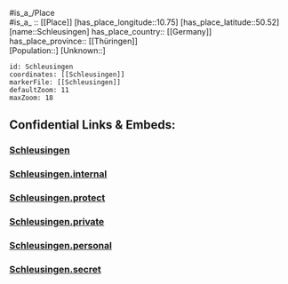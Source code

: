 ﻿---
location: [50.52,10.75] 
mapzoom: [7,12] 
mapmarker: city 
type: City
tags:
- geo/City


SpocWebEntityId: 34035
isDeleted: false
confidential: public

---
#is_a_/Place  
#is_a_ :: [[Place]] 
[has_place_longitude::10.75] 
[has_place_latitude::50.52] 
[name::Schleusingen] 
has_place_country:: [[Germany]]  
has_place_province:: [[Thüringen]]  
[Population::] 
[Unknown::] 


```leaflet
id: Schleusingen
coordinates: [[Schleusingen]] 
markerFile: [[Schleusingen]] 
defaultZoom: 11 
maxZoom: 18
```


## Confidential Links & Embeds: 

### [Schleusingen](/_public/Earth/Continent/Europe/Europe~Central/Germany/Germany~East/Thüringen/counties~TH/Hildburghausen/cities~Hildburghausen/Schleusingen.md) 

### [Schleusingen.internal](/_internal/Earth/Continent/Europe/Europe~Central/Germany/Germany~East/Thüringen/counties~TH/Hildburghausen/cities~Hildburghausen/Schleusingen.internal.md) 

### [Schleusingen.protect](/_protect/Earth/Continent/Europe/Europe~Central/Germany/Germany~East/Thüringen/counties~TH/Hildburghausen/cities~Hildburghausen/Schleusingen.protect.md) 

### [Schleusingen.private](/_private/Earth/Continent/Europe/Europe~Central/Germany/Germany~East/Thüringen/counties~TH/Hildburghausen/cities~Hildburghausen/Schleusingen.private.md) 

### [Schleusingen.personal](/_personal/Earth/Continent/Europe/Europe~Central/Germany/Germany~East/Thüringen/counties~TH/Hildburghausen/cities~Hildburghausen/Schleusingen.personal.md) 

### [Schleusingen.secret](/_secret/Earth/Continent/Europe/Europe~Central/Germany/Germany~East/Thüringen/counties~TH/Hildburghausen/cities~Hildburghausen/Schleusingen.secret.md) 
